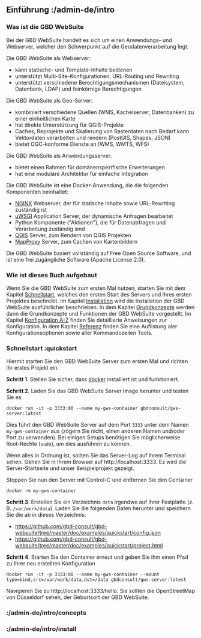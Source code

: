 ## Einführung :/admin-de/intro

### Was ist die GBD WebSuite

Bei der GBD WebSuite handelt es sich um einen Anwendungs- und Webserver, welcher den Schwerpunkt auf die Geodatenverarbeitung legt.

Die GBD WebSuite als Webserver:

- kann statische- und Template-Inhalte bedienen
- unterstützt Multi-Site-Konfigurationen, URL-Routing und Rewriting
- unterstützt verschiedene Berechtigungsmechanismen (Dateisystem, Datenbank, LDAP) und feinkörnige Berechtigungen

Die GBD WebSuite als Geo-Server:

- kombiniert verschiedene Quellen (WMS, Kachelserver, Datenbanken) zu einer einheitlichen Karte
- hat direkte Unterstützung für QGIS-Projekte
- Caches, Reprojekte und Skalierung von Rasterdaten nach Bedarf kann Vektordaten verarbeiten und rendern (PostGIS, Shapes, JSON)
- bietet OGC-konforme Dienste an (WMS, WMTS, WFS)

Die GBD WebSuite als Anwendungsserver:

- bietet einen Rahmen für domänenspezifische Erweiterungen
- hat eine modulare Architektur für einfache Integration

Die GBD WebSuite ist eine Docker-Anwendung, die die folgenden Komponenten beinhaltet:

- [NGINX](https://www.nginx.com) Webserver, der für statische Inhalte sowie URL-Rewriting zuständig ist
- [uWSGI](https://github.com/unbit/uwsgi) Application Server, der dynamische Anfragen bearbeitet
- Python Komponente ("Aktionen"), die für Datenabfragen und Verarbeitung zuständig sind
- [QGIS](https://qgis.org) Server, zum Rendern von QGIS Projekten
- [MapProxy](https://mapproxy.org) Server, zum Cachen von Kartenbildern

Die GBD WebSuite basiert vollständig auf Free Open Source Software, und ist eine frei zugängliche Software (Apache License 2.0).

### Wie ist dieses Buch aufgebaut

Wenn Sie die GBD WebSuite zum ersten Mal nutzen, starten Sie mit dem Kapitel [Schnellstart](/admin-de/intro/quickstart), welches den ersten Start des Servers und Ihres ersten Projektes beschreibt. Im Kapitel [Installation](/admin-de/intro/install) wird die Installation der GBD WebSuite ausführlicher beschrieben.  In dem Kapitel [Grundkonzepte](/admin-de/intro/concepts) werden dann die Grundkonzepte und Funktionen der GBD WebSuite vorgestellt. Im Kapitel [Konfiguration A-Z](/admin-de/config-az) finden Sie detaillierte Anweisungen zur Konfiguration. In dem Kapitel [Referenz](/admin-de/reference) finden Sie eine Auflistung aler Konfigurationsoptionen sowie aller Kommandozeilen Tools.

### Schnellstart :quickstart

Hiermit starten Sie den GBD WebSuite Server zum ersten Mal und richten Ihr erstes Projekt ein.

**Schritt 1**. Stellen Sie sicher, dass [docker](https://www.docker.com) installiert ist und funktioniert.

**Schritt 2**. Laden Sie das GBD WebSuite Server Image herunter und testen Sie es

    docker run -it -p 3333:80 --name my-gws-container gbdconsult/gws-server:latest

Dies führt den GBD WebSuite Server auf dem Port `3333` unter dem Namen `my-gws-container` aus (zögern Sie nicht, einen anderen Namen und/oder Port zu verwenden). Bei einigen Setups benötigen Sie möglicherweise Root-Rechte (`sudo`), um dies ausführen zu können.

Wenn alles in Ordnung ist, sollten Sie das Server-Log auf Ihrem Terminal sehen. Gehen Sie in Ihrem Browser auf http://localhost:3333. Es wird die Server-Startseite und unser Beispielprojekt gezeigt.

Stoppen Sie nun den Server mit Control-C und entfernen Sie den Container

    docker rm my-gws-container

**Schritt 3**. Erstellen Sie ein Verzeichnis `data` irgendwo auf Ihrer Festplatte (z. B. `/var/work/data`). Laden Sie die folgenden Daten herunter und speichern Sie die ab in dieses Verzeichnis:

- https://github.com/gbd-consult/gbd-websuite/tree/master/doc/examples/quickstart/config.json
- https://github.com/gbd-consult/gbd-websuite/tree/master/doc/examples/quickstart/project.html

**Schritt 4**. Starten Sie den Container erneut und geben Sie ihm einen Pfad zu Ihrer neu erstellten Konfiguration

    docker run -it -p 3333:80 --name my-gws-container --mount type=bind,src=/var/work/data,dst=/data gbdconsult/gws-server:latest

Navigieren Sie zu http://localhost:3333/hello. Sie sollten die OpenStreetMap von Düsseldorf sehen, der Geburtsort der GBD WebSuite.

### :/admin-de/intro/concepts

### :/admin-de/intro/install
